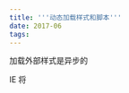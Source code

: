 ```yaml
---
title: '''动态加载样式和脚本'''
date: 2017-06
tags:
---
```


加载外部样式是异步的

IE 将 <style> 视为一个特殊的、 与 <script> 类似的节点， 不允许访问其子节点。
## 动态脚本
1.通过script向页面中插入js代码，可以这样封装：

    function loadScript(url){
        var script = document.createElement("script");
        script.type = "text/javascript";
        script.src = url;
        document.body.appendChild(script);
    }
然后，就可以通过调用这个函数来加载外部的 JavaScript 文件了：

    loadScript("client.js");

用什么方法判断什么时候脚本加载完毕呢？

2.指定js代码的行内方式：

    function loadScriptString(code){
        var script = document.createElement("script");
        script.type = "text/javascript";
        try {
            script.appendChild(document.createTextNode(code));
        } catch (ex){
            script.text = code;   //兼容IE
        }
        document.body.appendChild(script);
    }
下面是调用这个函数的示例：
loadScriptString("function sayHi(){alert('hi');}");

## 动态样式
1.通过style标签动态添加样式
把CSS样式嵌入到HTML中，必须放在head中才能保证所有的浏览器行为一致

    function loadStyles(url){
        var link = document.createElement("link");
        link.rel = "stylesheet";
        link.type = "text/css";
        link.href = url;
        var head = document.getElementsByTagName("head")[0];
        head.appendChild(link);
    }
调用 loadStyles() 函数的代码如下所示：

    loadStyles("styles.css");

2.动态添加行内样式

    function loadStyleString(css){
        var style = document.createElement("style");
        style.type="test/css";

        try{
            style.appendChild(document.creatTextNode(css));
        }catch{
            style.styleSheet.cssText = css;  //兼容IE
        }

        var head = document.getElementsByTagName("head")[0];
        head.appendChild(style);
    }

 调用这个函数的示例如下：
    loadStyleString("body{background-color:red}");
 这种方式会实时地向页面中添加样式，因此能够马上看到变化。

 注意：在IE中重用同一个style元素时，容易造成浏览器崩溃




























